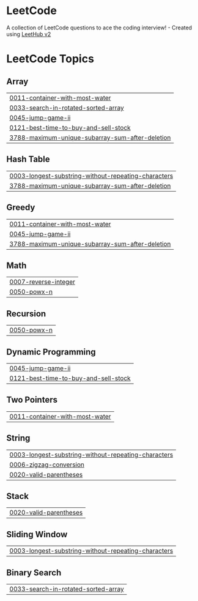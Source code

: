 # LeetCode
A collection of LeetCode questions to ace the coding interview! - Created using [LeetHub v2](https://github.com/arunbhardwaj/LeetHub-2.0)

<!---LeetCode Topics Start-->
# LeetCode Topics
## Array
|  |
| ------- |
| [0011-container-with-most-water](https://github.com/Mitul39/LeetCode/tree/master/0011-container-with-most-water) |
| [0033-search-in-rotated-sorted-array](https://github.com/Mitul39/LeetCode/tree/master/0033-search-in-rotated-sorted-array) |
| [0045-jump-game-ii](https://github.com/Mitul39/LeetCode/tree/master/0045-jump-game-ii) |
| [0121-best-time-to-buy-and-sell-stock](https://github.com/Mitul39/LeetCode/tree/master/0121-best-time-to-buy-and-sell-stock) |
| [3788-maximum-unique-subarray-sum-after-deletion](https://github.com/Mitul39/LeetCode/tree/master/3788-maximum-unique-subarray-sum-after-deletion) |
## Hash Table
|  |
| ------- |
| [0003-longest-substring-without-repeating-characters](https://github.com/Mitul39/LeetCode/tree/master/0003-longest-substring-without-repeating-characters) |
| [3788-maximum-unique-subarray-sum-after-deletion](https://github.com/Mitul39/LeetCode/tree/master/3788-maximum-unique-subarray-sum-after-deletion) |
## Greedy
|  |
| ------- |
| [0011-container-with-most-water](https://github.com/Mitul39/LeetCode/tree/master/0011-container-with-most-water) |
| [0045-jump-game-ii](https://github.com/Mitul39/LeetCode/tree/master/0045-jump-game-ii) |
| [3788-maximum-unique-subarray-sum-after-deletion](https://github.com/Mitul39/LeetCode/tree/master/3788-maximum-unique-subarray-sum-after-deletion) |
## Math
|  |
| ------- |
| [0007-reverse-integer](https://github.com/Mitul39/LeetCode/tree/master/0007-reverse-integer) |
| [0050-powx-n](https://github.com/Mitul39/LeetCode/tree/master/0050-powx-n) |
## Recursion
|  |
| ------- |
| [0050-powx-n](https://github.com/Mitul39/LeetCode/tree/master/0050-powx-n) |
## Dynamic Programming
|  |
| ------- |
| [0045-jump-game-ii](https://github.com/Mitul39/LeetCode/tree/master/0045-jump-game-ii) |
| [0121-best-time-to-buy-and-sell-stock](https://github.com/Mitul39/LeetCode/tree/master/0121-best-time-to-buy-and-sell-stock) |
## Two Pointers
|  |
| ------- |
| [0011-container-with-most-water](https://github.com/Mitul39/LeetCode/tree/master/0011-container-with-most-water) |
## String
|  |
| ------- |
| [0003-longest-substring-without-repeating-characters](https://github.com/Mitul39/LeetCode/tree/master/0003-longest-substring-without-repeating-characters) |
| [0006-zigzag-conversion](https://github.com/Mitul39/LeetCode/tree/master/0006-zigzag-conversion) |
| [0020-valid-parentheses](https://github.com/Mitul39/LeetCode/tree/master/0020-valid-parentheses) |
## Stack
|  |
| ------- |
| [0020-valid-parentheses](https://github.com/Mitul39/LeetCode/tree/master/0020-valid-parentheses) |
## Sliding Window
|  |
| ------- |
| [0003-longest-substring-without-repeating-characters](https://github.com/Mitul39/LeetCode/tree/master/0003-longest-substring-without-repeating-characters) |
## Binary Search
|  |
| ------- |
| [0033-search-in-rotated-sorted-array](https://github.com/Mitul39/LeetCode/tree/master/0033-search-in-rotated-sorted-array) |
<!---LeetCode Topics End-->